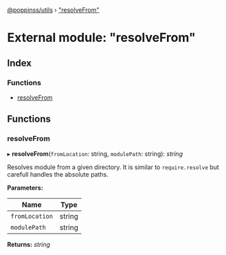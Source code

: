 [@poppinss/utils](../README.md) › ["resolveFrom"](_resolvefrom_.md)

# External module: "resolveFrom"

## Index

### Functions

* [resolveFrom](_resolvefrom_.md#resolvefrom)

## Functions

###  resolveFrom

▸ **resolveFrom**(`fromLocation`: string, `modulePath`: string): *string*

Resolves module from a given directory. It is similar to `require.resolve`
but carefull handles the absolute paths.

**Parameters:**

Name | Type |
------ | ------ |
`fromLocation` | string |
`modulePath` | string |

**Returns:** *string*
